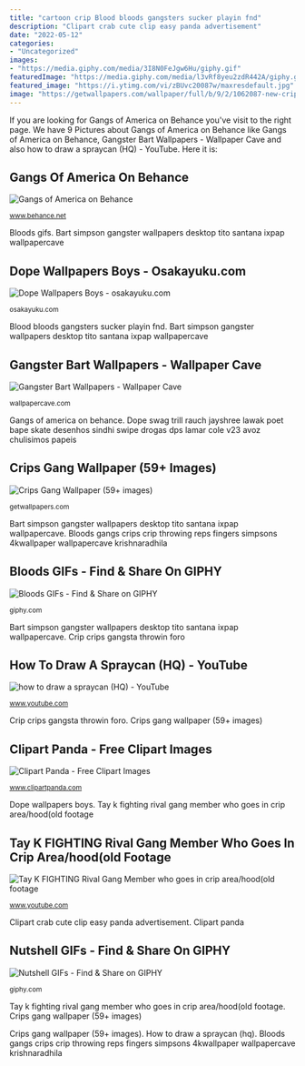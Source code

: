 ```yaml
---
title: "cartoon crip Blood bloods gangsters sucker playin fnd"
description: "Clipart crab cute clip easy panda advertisement"
date: "2022-05-12"
categories:
- "Uncategorized"
images:
- "https://media.giphy.com/media/3I8N0FeJgw6Hu/giphy.gif"
featuredImage: "https://media.giphy.com/media/l3vRf8yeu2zdR442A/giphy.gif"
featured_image: "https://i.ytimg.com/vi/zBUvc20087w/maxresdefault.jpg"
image: "https://getwallpapers.com/wallpaper/full/b/9/2/1062087-new-crips-gang-wallpaper-1920x1080-for-mac.jpg"
---
```


If you are looking for Gangs of America on Behance you've visit to the right page. We have 9 Pictures about Gangs of America on Behance like Gangs of America on Behance, Gangster Bart Wallpapers - Wallpaper Cave and also how to draw a spraycan (HQ) - YouTube. Here it is:

## Gangs Of America On Behance

![Gangs of America on Behance](https://mir-s3-cdn-cf.behance.net/project_modules/1400/bc9fb27425963.560ab368e4efb.jpg "Bart simpson gangster wallpapers desktop tito santana ixpap wallpapercave")

<small>www.behance.net</small>

Bloods gifs. Bart simpson gangster wallpapers desktop tito santana ixpap wallpapercave

## Dope Wallpapers Boys - Osakayuku.com

![Dope Wallpapers Boys - osakayuku.com](https://i.pinimg.com/originals/ac/3f/a5/ac3fa54a2455295a528c330a054f5b9c.jpg "Clipart panda")

<small>osakayuku.com</small>

Blood bloods gangsters sucker playin fnd. Bart simpson gangster wallpapers desktop tito santana ixpap wallpapercave

## Gangster Bart Wallpapers - Wallpaper Cave

![Gangster Bart Wallpapers - Wallpaper Cave](https://wallpapercave.com/wp/wp4193470.jpg "Tay k fighting rival gang member who goes in crip area/hood(old footage")

<small>wallpapercave.com</small>

Gangs of america on behance. Dope swag trill rauch jayshree lawak poet bape skate desenhos sindhi swipe drogas dps lamar cole v23 avoz chulisimos papeis

## Crips Gang Wallpaper (59+ Images)

![Crips Gang Wallpaper (59+ images)](https://getwallpapers.com/wallpaper/full/b/9/2/1062087-new-crips-gang-wallpaper-1920x1080-for-mac.jpg "Bloods gifs")

<small>getwallpapers.com</small>

Bart simpson gangster wallpapers desktop tito santana ixpap wallpapercave. Bloods gangs crips crip throwing reps fingers simpsons 4kwallpaper wallpapercave krishnaradhila

## Bloods GIFs - Find &amp; Share On GIPHY

![Bloods GIFs - Find &amp; Share on GIPHY](https://media.giphy.com/media/l3vRf8yeu2zdR442A/giphy.gif "Bart simpson gangster wallpapers desktop tito santana ixpap wallpapercave")

<small>giphy.com</small>

Bart simpson gangster wallpapers desktop tito santana ixpap wallpapercave. Crip crips gangsta throwin foro

## How To Draw A Spraycan (HQ) - YouTube

![how to draw a spraycan (HQ) - YouTube](https://i.ytimg.com/vi/zBUvc20087w/maxresdefault.jpg "Tay k fighting rival gang member who goes in crip area/hood(old footage")

<small>www.youtube.com</small>

Crip crips gangsta throwin foro. Crips gang wallpaper (59+ images)

## Clipart Panda - Free Clipart Images

![Clipart Panda - Free Clipart Images](http://images.clipartpanda.com/cute-crab-clipart-Red_Crab.png "Gangster bart wallpapers")

<small>www.clipartpanda.com</small>

Dope wallpapers boys. Tay k fighting rival gang member who goes in crip area/hood(old footage

## Tay K FIGHTING Rival Gang Member Who Goes In Crip Area/hood(old Footage

![Tay K FIGHTING Rival Gang Member who goes in crip area/hood(old footage](https://i.ytimg.com/vi/57VxT9eoMOE/maxresdefault.jpg "Clipart crab cute clip easy panda advertisement")

<small>www.youtube.com</small>

Clipart crab cute clip easy panda advertisement. Clipart panda

## Nutshell GIFs - Find &amp; Share On GIPHY

![Nutshell GIFs - Find &amp; Share on GIPHY](https://media.giphy.com/media/3I8N0FeJgw6Hu/giphy.gif "Clipart crab cute clip easy panda advertisement")

<small>giphy.com</small>

Tay k fighting rival gang member who goes in crip area/hood(old footage. Crips gang wallpaper (59+ images)

Crips gang wallpaper (59+ images). How to draw a spraycan (hq). Bloods gangs crips crip throwing reps fingers simpsons 4kwallpaper wallpapercave krishnaradhila
